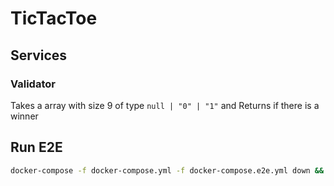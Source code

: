 # TicTacToe

## Services

### Validator

Takes a array with size 9 of type `null | "0" | "1"` and Returns if there is a winner

## Run E2E

```bash
docker-compose -f docker-compose.yml -f docker-compose.e2e.yml down && docker-compose -f docker-compose.yml -f docker-compose.e2e.yml build && docker-compose -f docker-compose.yml -f docker-compose.e2e.yml up
```
